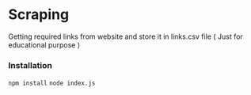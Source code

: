 # Scraping
Getting required links from website and store it in links.csv file ( Just for educational purpose )


###  Installation
`npm install`
`node index.js`
